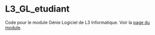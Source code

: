 # L3_GL_etudiant

Code pour le module Génie Logiciel de L3 Informatique. Voir la [page du
module](http://julien.dehos.free.fr/build/html/GL/).

